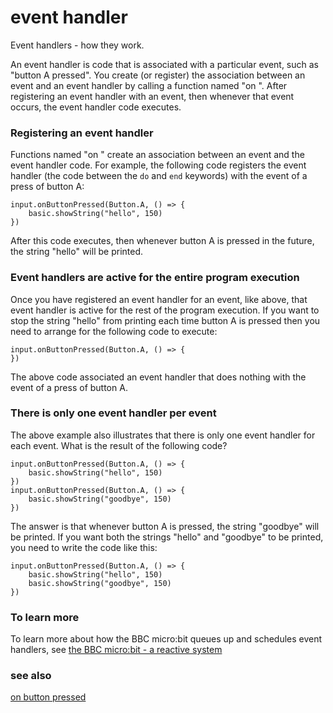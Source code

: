 # event handler

Event handlers - how they work.

An event handler is code that is associated with a particular event, such as "button A pressed". You create (or register) the association between an event and an event handler by calling a function named "on <event>".  After registering an event handler with an event, then whenever that event occurs, the event handler code executes.

### Registering an event handler

Functions named "on <event>" create an association between an event and the event handler code.  For example, the following code registers the event handler (the code between the `do` and `end` keywords) with the event of a press of button A:

```
input.onButtonPressed(Button.A, () => {
    basic.showString("hello", 150)
})
```

After this code executes, then whenever button A is pressed in the future, the string "hello" will be printed.

### Event handlers are active for the entire program execution

Once you have registered an event handler for an event, like above, that event handler is active for the rest of the program execution. If you want to stop the string "hello" from printing each time button A is pressed then you need to arrange for the following code to execute:

```
input.onButtonPressed(Button.A, () => {
})
```

The above code associated an event handler that does nothing with the event of a press of button A.

### There is only one event handler per event

The above example also illustrates that there is only one event handler for each event. What is the result of the following code?

```
input.onButtonPressed(Button.A, () => {
    basic.showString("hello", 150)
})
input.onButtonPressed(Button.A, () => {
    basic.showString("goodbye", 150)
})
```

The answer is that whenever button A is pressed, the string "goodbye" will be printed. If you want both the strings "hello" and "goodbye" to be printed, you need to write the code like this:

```
input.onButtonPressed(Button.A, () => {
    basic.showString("hello", 150)
    basic.showString("goodbye", 150)
})
```

### To learn more

To learn more about how the BBC micro:bit queues up and schedules event handlers, see [the BBC micro:bit - a reactive system](/device/reactive)

### see also

[on button pressed](/reference/input/on-button-pressed)
